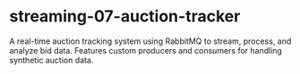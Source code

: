 # streaming-07-auction-tracker
A real-time auction tracking system using RabbitMQ to stream, process, and analyze bid data. Features custom producers and consumers for handling synthetic auction data.

